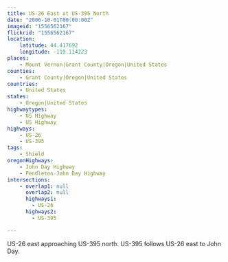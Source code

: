 ```yaml
---
title: US-26 East at US-395 North
date: "2006-10-01T00:00:00Z"
imageid: "1556562167"
flickrid: "1556562167"
location:
    latitude: 44.417692
    longitude: -119.114223
places:
    - Mount Vernon|Grant County|Oregon|United States
counties:
    - Grant County|Oregon|United States
countries:
    - United States
states:
    - Oregon|United States
highwaytypes:
    - US Highway
    - US Highway
highways:
    - US-26
    - US-395
tags:
    - Shield
oregonHighways:
    - John Day Highway
    - Pendleton-John Day Highway
intersections:
    - overlap1: null
      overlap2: null
      highways1:
        - US-26
      highways2:
        - US-395

---
```

US-26 east approaching US-395 north.  US-395 follows US-26 east to John Day.